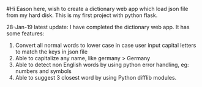 #Hi Eason here, wish to create a dictionary web app which load json file from my hard disk. This is my first project with python flask.

28-Jan-19 latest update: I have completed the dictionary web app. It has some features:
1) Convert all normal words to lower case in case user input capital letters to match the keys in json file
2) Able to capitalize any name, like germany > Germany
3) Able to detect non English words by using python error handling, eg: numbers and symbols
4) Able to suggest 3 closest word by using Python difflib modules. 

